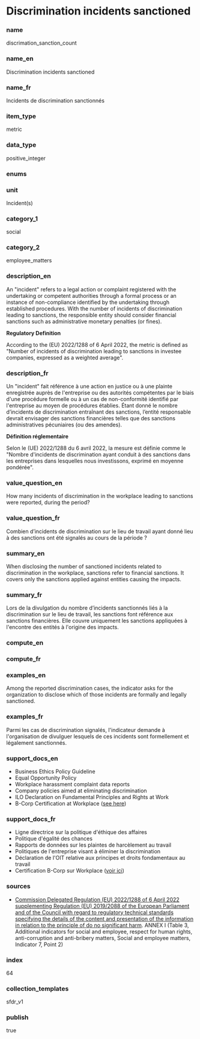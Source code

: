 # Discrimination incidents sanctioned

### name

discrimation_sanction_count

### name_en

Discrimination incidents sanctioned

### name_fr

Incidents de discrimination sanctionnés

### item_type

metric

### data_type

positive_integer

### enums



### unit

Incident(s)

### category_1

social

### category_2

employee_matters

### description_en

An "incident" refers to a legal action or complaint registered with the undertaking or competent
authorities through a formal process or an instance of non-compliance identified by the undertaking
through established procedures. With the number of incidents of discrimination leading to
sanctions, the responsible entity should consider financial sanctions such as administrative
monetary penalties (or fines).

**Regulatory Definition**

According to the (EU) 2022/1288 of 6 April 2022, the metric is defined as "Number of incidents of
discrimination leading to sanctions in investee companies, expressed as a weighted average".


### description_fr

Un "incident" fait référence à une action en justice ou à une plainte enregistrée auprès de
l'entreprise ou des autorités compétentes par le biais d'une procédure formelle ou à un cas de
non-conformité identifié par l'entreprise au moyen de procédures établies. Étant donné le nombre
d’incidents de discrimination entraînant des sanctions, l’entité responsable devrait envisager
des sanctions financières telles que des sanctions administratives pécuniaires (ou des amendes).

**Définition réglementaire**

Selon le (UE) 2022/1288 du 6 avril 2022, la mesure est définie comme le "Nombre d'incidents de
discrimination ayant conduit à des sanctions dans les entreprises dans lesquelles nous investissons,
exprimé en moyenne pondérée".

### value_question_en

How many incidents of discrimination in the workplace leading to sanctions were reported,
during the period?

### value_question_fr

Combien d’incidents de discrimination sur le lieu de travail ayant donné lieu à des sanctions
ont été signalés au cours de la période ?

### summary_en

When disclosing the number of sanctioned incidents related to discrimination in the workplace, sanctions refer to financial sanctions. It covers only the sanctions applied against entities causing the impacts.

### summary_fr

Lors de la divulgation du nombre d’incidents sanctionnés liés à la discrimination sur le lieu de travail, les sanctions font référence aux sanctions financières. Elle couvre uniquement les sanctions appliquées à l'encontre des entités à l'origine des impacts.

### compute_en



### compute_fr



### examples_en

Among the reported discrimination cases, the indicator asks for the organization to disclose which
of those incidents are formally and legally sanctioned.


### examples_fr

Parmi les cas de discrimination signalés, l'indicateur demande à l'organisation de divulguer
lesquels de ces incidents sont formellement et légalement sanctionnés.

### support_docs_en

- Business Ethics Policy Guideline
- Equal Opportunity Policy
- Workplace harassment complaint data reports
- Company policies aimed at eliminating discrimination
- ILO Declaration on Fundamental Principles and Rights at Work
- B-Corp Certification at Workplace ([see here](https://www.bcorporation.net/en-us/))

### support_docs_fr

- Ligne directrice sur la politique d'éthique des affaires
- Politique d'égalité des chances
- Rapports de données sur les plaintes de harcèlement au travail
- Politiques de l'entreprise visant à éliminer la discrimination
- Déclaration de l'OIT relative aux principes et droits fondamentaux au travail
- Certification B-Corp sur Workplace ([voir ici](https://www.bcorporation.net/en-us/))

### sources

- [Commission Delegated Regulation (EU) 2022/1288 of 6 April 2022 supplementing Regulation (EU)
2019/2088 of the European Parliament and of the Council with regard to regulatory technical
standards specifying the details of the content and presentation of the information in relation
to the principle of do no significant harm](https://eur-lex.europa.eu/eli/reg_del/2022/1288/oj).
ANNEX I (Table 3, Additional indicators for social and employee, respect for human rights,
anti-corruption and anti-bribery matters, Social and employee matters, Indicator 7, Point 2)
            
### index

64

### collection_templates

sfdr_v1

### publish

true
